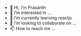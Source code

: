 - 👋 Hi, I’m Prasanth
- 👀 I’m interested in ...
- 🌱 I’m currently learning reactjs
- 💞️ I’m looking to collaborate on ...
- 📫 How to reach me ...

<!---
iamprashand/iamprashand is a ✨ special ✨ repository because its `README.md` (this file) appears on your GitHub profile.
You can click the Preview link to take a look at your changes.
--->
